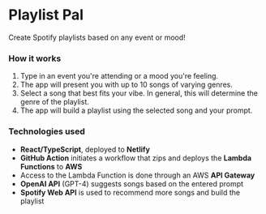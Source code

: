# Playlist Pal
Create Spotify playlists based on any event or mood!

### How it works
1. Type in an event you're attending or a mood you're feeling.
2. The app will present you with up to 10 songs of varying genres.
3. Select a song that best fits your vibe. In general, this will determine the genre of the playlist.
4. The app will build a playlist using the selected song and your prompt.

### Technologies used
- **React/TypeScript**, deployed to **Netlify**
- **GitHub Action** initiates a workflow that zips and deploys the **Lambda Functions** to **AWS**
- Access to the Lambda Function is done through an AWS **API Gateway**
- **OpenAI API** (GPT-4) suggests songs based on the entered prompt
- **Spotify Web API** is used to recommend more songs and build the playlist

<!-- ### Why?
I really enjoy discovering and sharing music. I've been casually hunting for "undiscovered" artists/songs since I was young. I think it started with MySpace profile songs and the desire to have a unique song. Since then, I've shared countless songs and artists with friends and I'm sure many of my Facebook messages are YouTube and Soundcloud links. The rise in popularity of Spotify allowed me to forego burning CDs and allowed me to build playlists for friends, parties, and other events. It even allowed my friends and I to collab on playlists, in which I usually make a majority of the contributions on. 

While messing around with ChatGPT (GPT-4) one day, I noticed how well it understood genres of music and what songs or artists might play at certain times. -->
